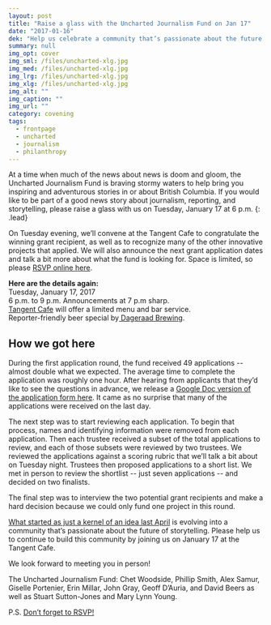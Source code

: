 ```yaml
---
layout: post
title: "Raise a glass with the Uncharted Journalism Fund on Jan 17"
date: "2017-01-16"
dek: "Help us celebrate a community that’s passionate about the future of storytelling."
summary: null
img_opt: cover
img_sml: /files/uncharted-xlg.jpg
img_med: /files/uncharted-xlg.jpg
img_lrg: /files/uncharted-xlg.jpg
img_xlg: /files/uncharted-xlg.jpg
img_alt: ""
img_caption: ""
img_url: ""
category: covening
tags: 
  - frontpage
  - uncharted
  - journalism
  - philanthropy
---
```

At a time when much of the news about news is doom and gloom, the Uncharted Journalism Fund is braving stormy waters to help bring you inspiring and adventurous stories in or about British Columbia. If you would like to be part of a good news story about journalism, reporting, and storytelling, please raise a glass with us on Tuesday, January 17 at 6 p.m.
{: .lead}

On Tuesday evening, we’ll convene at the Tangent Cafe to congratulate the winning grant recipient, as well as to recognize many of the other innovative projects that applied. We will also announce the next grant application dates and talk a bit more about what the fund is looking for. Space is limited, so please [RSVP online here](https://www.eventbrite.ca/e/uncharted-journalism-fund-inaugural-grant-announcement-chinwag-registration-30826885043).

**Here are the details again:**<br />
Tuesday, January 17, 2017<br />
6 p.m. to 9 p.m. Announcements at 7 p.m sharp.<br />
[Tangent Cafe](http://tangentcafe.ca/) will offer a limited menu and bar service.<br />
Reporter-friendly beer special by[ Dageraad Brewing](http://dageraadbrewing.com/).<br />

## How we got here
During the first application round, the fund received 49 applications -- almost double what we expected. The average time to complete the application was roughly one hour. After hearing from applicants that they’d like to see the questions in advance, we release a [Google Doc version of the application form here](http://bit.ly/uncharted-template). It came as no surprise that many of the applications were received on the last day.

The next step was to start reviewing each application. To begin that process, names and identifying information were removed from each application. Then each trustee received a subset of the total applications to review, and each of those subsets were reviewed by two trustees. We reviewed the applications against a scoring rubric that we’ll talk a bit about on Tuesday night. Trustees then proposed applications to a short list. We met in person to review the shortlist -- just seven applications -- and decided on two finalists.

The final step was to interview the two potential grant recipients and make a hard decision because we could only fund one project in this round.

[What started as just a kernel of an idea last April](https://unchartedjournalism.org/announcing-the-uncharted-journalism-fund-a49aef059ebf#.7p9e31yjl) is evolving into a community that’s passionate about the future of storytelling. Please help us to continue to build this community by joining us on January 17 at the Tangent Cafe.

We look forward to meeting you in person!

The Uncharted Journalism Fund: Chet Woodside, Phillip Smith, Alex Samur, Giselle Portenier, Erin Millar, John Gray, Geoff D’Auria, and David Beers as well as Stuart Sutton-Jones and Mary Lynn Young.

P.S. [Don’t forget to RSVP!](https://www.eventbrite.ca/e/uncharted-journalism-fund-inaugural-grant-announcement-chinwag-registration-30826885043)

